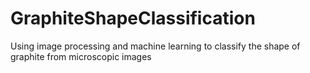 # GraphiteShapeClassification
 Using image processing and machine learning to classify the shape of graphite from microscopic images
